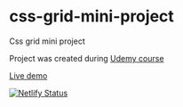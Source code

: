 # css-grid-mini-project
Css grid mini project

Project was created during [Udemy course](https://www.udemy.com/course/in-depth-html-css-course-build-responsive-websites/)


[Live demo](https://nostalgic-kirch-c43289.netlify.app/)

[![Netlify Status](https://api.netlify.com/api/v1/badges/27205058-3f45-41a2-a54c-2944f340b464/deploy-status)](https://app.netlify.com/sites/nostalgic-kirch-c43289/deploys)
